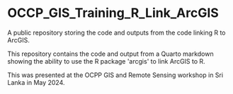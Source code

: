 # OCCP_GIS_Training_R_Link_ArcGIS
A public repository storing the code and outputs from the code linking R to ArcGIS.

This repository contains the code and output from a Quarto markdown showing the
ability to use the R package 'arcgis' to link ArcGIS to R.

This was presented at the OCPP GIS and Remote Sensing workshop in Sri Lanka
in May 2024.

